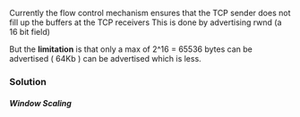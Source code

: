 
Currently the flow control mechanism ensures that the TCP sender does not fill up the buffers at the TCP receivers
This is done by advertising rwnd (a 16 bit field)

But the **limitation** is that only a max of 2^16 = 65536 bytes can be advertised ( 64Kb ) can be advertised which is less.

### Solution
##### Window Scaling



